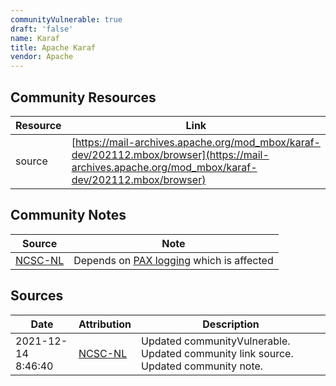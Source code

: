 ```yaml
---
communityVulnerable: true
draft: 'false'
name: Karaf
title: Apache Karaf
vendor: Apache
---
```



## Community Resources
| Resource | Link |
| --- | --- |
| source | [https://mail-archives.apache.org/mod_mbox/karaf-dev/202112.mbox/browser](https://mail-archives.apache.org/mod_mbox/karaf-dev/202112.mbox/browser) |

## Community Notes
| Source | Note |
| --- | --- |
| [NCSC-NL](https://github.com/NCSC-NL/log4shell/blob/main/software/README.md) | Depends on [PAX logging](https://github.com/ops4j/org.ops4j.pax.logging/issues/414) which is affected |

## Sources
| Date | Attribution | Description |
| --- | --- | --- |
| 2021-12-14 8:46:40 | [NCSC-NL](https://github.com/NCSC-NL/log4shell/blob/main/software/README.md) | Updated communityVulnerable. Updated community link source. Updated community note.  |
